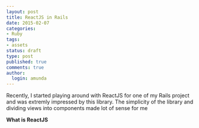 ```yaml
---
layout: post
title: ReactJS in Rails
date: 2015-02-07
categories:
- Ruby
tags:
- assets
status: draft
type: post
published: true
comments: true
author:
  login: amunda
---
```


Recently, I started playing around with ReactJS for one of my Rails project and was extremly 
impressed by this library. The simplicity of the library and dividing views into components made 
lot of sense for me 

**What is ReactJS**



